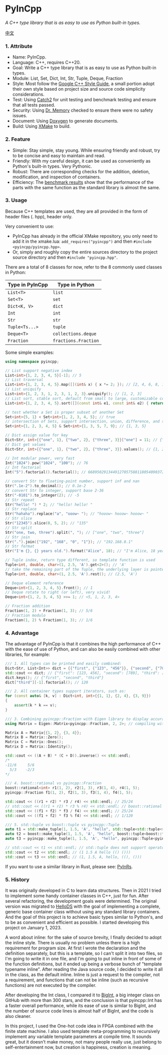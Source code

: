 # PyInCpp

_A C++ type library that is as easy to use as Python built-in types._

[中文](./readme_zh.md)

### 1. Attribute

- Name: PyInCpp.
- Language: C++, requires C++20.
- Goal: Write a C++ type library that is as easy to use as Python built-in types.
- Module: List, Set, Dict, Int, Str, Tuple, Deque, Fraction
- Style: Most follow the [Google C++ Style Guide](https://google.github.io/styleguide/cppguide.html), a small portion adopt their own style based on project size and source code simplicity considerations.
- Test: Using [Catch2](https://github.com/catchorg/Catch2) for unit testing and benchmark testing and ensure that all tests passed.
- Security: Using [Dr. Memory](https://drmemory.org/) checked to ensure there were no safety issues.
- Document: Using [Doxygen](https://www.doxygen.nl/) to generate documents.
- Build: Using [XMake](https://xmake.io/) to build.

### 2. Feature

- Simple: Stay simple, stay young. While ensuring friendly and robust, try to be concise and easy to maintain and read.
- Friendly: With my careful design, it can be used as conveniently as Python's built-in types. Very Pythonic.
- Robust: There are corresponding checks for the addition, deletion, modification, and inspection of containers.
- Efficiency: The [benchmark results](./tests/benchmark.cpp) show that the performance of the parts with the same function as the standard library is almost the same.

### 3. Usage

Because C++ templates are used, they are all provided in the form of header files (. hpp), header only.

Very convenient to use:

- PyInCpp has already in the official XMake repository, you only need to add it in the xmake.lua: `add_requires("pyincpp")` and then `#include <pyincpp/pyincpp.hpp>`.
- Or, simply and roughly copy the entire sources directory to the project source directory and then `#include "pyincpp.hpp"`.

There are a total of 8 classes for now, refer to the 8 commonly used classes in Python:

| Type in PyInCpp | Type in Python       |
| --------------- | -------------------- |
| `List<T>`       | `list`               |
| `Set<T>`        | `set`                |
| `Dict<K, V>`    | `dict`               |
| `Int`           | `int`                |
| `Str`           | `str`                |
| `Tuple<Ts...>`  | `tuple`              |
| `Deque<T>`      | `collections.deque`  |
| `Fraction`      | `fractions.Fraction` |

Some simple examples:

```cpp
using namespace pyincpp;

// List support negative index
List<int>{1, 2, 3, 4, 5}[-1]; // 5
// List traversal
List<int>{1, 2, 3, 4, 5}.map([](int& x) { x *= 2; }); // [2, 4, 6, 8, 10]
// List uniquify
List<int>{1, 2, 3, 1, 2, 3, 1, 2, 3}.uniquify(); // [1, 2, 3]
// List sort, stable sort, default from small to large, customizable comparator
List<int>{1, 2, 3, 4, 5}.sort([](const int& e1, const int& e2) { return e1 > e2; }); // [5, 4, 3, 2, 1]

// test whether a Set is proper subset of another Set
Set<int>{5, 1} < Set<int>{1, 2, 3, 4, 5}; // true
// intersection of Sets, support intersection, union, difference, and symmetric difference
Set<int>{1, 2, 3, 4, 5} & Set<int>{1, 3, 5, 7, 9}; // {1, 3, 5}

// Dict assign value for key
Dict<Str, int>{{"one", 1}, {"two", 2}, {"three", 3}}["one"] = 11; // {"one": 11, "two": 2, "three": 3}
// Dict get values
Dict<Str, int>{{"one", 1}, {"two", 2}, {"three", 3}}.values(); // {1, 2, 3}

// Int modular power, very fast
Int("1024").pow("1024", "100"); // 76
// Int factorial
Int("5").factorial().factorial(); // 668950291344912705758811805409037258675274633313802981029567135...

// convert Str to floating-point number, support inf and nan
Str(".1e-2").to_decimal(); // 0.1e-2
// convert Str to integer, support base 2-36
Str("-0101").to_integer(2); // -5
// Str repeat
Str("hello! ") * 2; // "hello! hello! "
// Str replace
Str("hahaha").replace("a", "ooow~ "); // "hooow~ hooow~ hooow~ "
// Str slice
Str("12345").slice(0, 5, 2); // "135"
// Str split
Str("one, two, three").split(", "); // ["one", "two", "three"]
// Str join
Str(".").join({"192", "168", "0", "1"}); // "192.168.0.1"
// Str format
Str("I'm {}, {} years old.").format("Alice", 18); // "I'm Alice, 18 years old."

// Tuple index, return type different, so template function is used
Tuple<int, double, char>(1, 2.5, 'A').get<2>(); // 'A'
// take the remaining part of the Tuple, the underlying layer is pointer conversion, which is very fast
Tuple<int, double, char>(1, 2.5, 'A').rest(); // (2.5, 'A')

// Deque element reference
Deque<int>{1, 2, 3, 4, 5}.front(); // 1
// Deque rotate to right (or left), very vivid!
Deque<int>{1, 2, 3, 4, 5} >>= 1; // <5, 1, 2, 3, 4>

// Fraction addition
Fraction(1, 2) + Fraction(1, 3); // 5/6
// Fraction modulo
Fraction(1, 2) % Fraction(1, 3); // 1/6
```

### 4. Advantage

The advantage of PyInCpp is that it combines the high performance of C++ with the ease of use of Python, and can also be easily combined with other libraries, for example:

```cpp
/// 1. All types can be printed and easily combined:
Dict<Str, List<Int>> dict = {{"first", {"123", "456"}}, {"second", {"789"}}, {"third", {"12345678987654321", "5"}}};
std::cout << dict; // {"first": [123, 456], "second": [789], "third": [12345678987654321, 5]}
dict.keys(); // {"first", "second", "third"}
dict["third"][-1].factorial(); // 120

/// 2. All container types support iterators, such as:
for (const auto& [k, v] : Dict<int, int>{{1, 1}, {2, 4}, {3, 9}})
{
    assert(k * k == v);
}

/// 3. Combining pyincpp::Fraction with Eigen library to display accurate matrix.
using Matrix = Eigen::Matrix<pyincpp::Fraction, 2, 2>; // compiling with boost::rational will fail

Matrix A = Matrix{{1, 2}, {3, 4}};
Matrix B = Matrix::Zero();
Matrix C = Matrix::Ones();
Matrix D = Matrix::Identity();

std::cout << ((A + B) * (C + D)).inverse() << std::endl;
/*
-11/6     5/6
  5/3    -2/3
*/

/// 4. boost::rational vs pyincpp::Fraction
boost::rational<int> r1(1, 2), r2(1, 3), r3(1, 4), r4(1, 5);
pyincpp::Fraction f1(1, 2), f2(1, 3), f3(1, 4), f4(1, 5);

std::cout << ((r1 + r2) * r3 / r4) << std::endl; // 25/24
// std::cout << ((r1 + r2) * r3 % r4) << std::endl; // boost::rational does not support operator%
std::cout << ((f1 + f2) * f3 / f4) << std::endl; // 25/24
std::cout << ((f1 + f2) * f3 % f4) << std::endl; // 1/120

/// 5. std::tuple vs boost::tuple vs pyincpp::Tuple
auto t1 = std::make_tuple(1, 1.5, 'A', "hello", std::tuple<std::tuple<>, std::tuple<>>({}, {}));
auto t2 = boost::make_tuple(1, 1.5, 'A', "hello", boost::tuple<boost::tuple<>, boost::tuple<>>({}, {}));
auto t3 = pyincpp::make_tuple(1, 1.5, 'A', "hello", pyincpp::Tuple<pyincpp::Tuple<>, pyincpp::Tuple<>>({}, {}));

// std::cout << t1 << std::endl; // std::tuple does not support operator<<
std::cout << t2 << std::endl; // (1 1.5 A hello (() ()))
std::cout << t3 << std::endl; // (1, 1.5, A, hello, ((), ()))
```

If you want to use a similar library in Rust, please see: [PyInRs](https://github.com/chen-qingyu/pyinrs).

### 5. History

It was originally developed in C to learn data structures. Then in 2021 I tried to implement some handy container classes in C++, just for fun. After several refactoring, the development goals were determined. The original version was migrated to [HelloDS](https://github.com/chen-qingyu/hellods) with the goal of implementing a complete, generic base container class without using any standard library containers. And the goal of this project is to achieve basic types similar to Python's, and to be as convenient and efficient as possible. I started developing this project on January 1, 2023.

A word about inline: for the sake of source brevity, I finally decided to adopt the inline style. There is usually no problem unless there is a high requirement for program size. At first I wrote the declaration and the definition separately, but this is a template, so I can't split it into two files, so I'm going to write it in one file, and I'm going to put inline in front of some of the function definitions, but it ended up being a verbose bunch of "template typename inline". After reading the Java source code, I decided to write it all in the class, as the default inline. Inline is just a request to the compiler, not a requirement, and functions that can not be inline (such as recursive functions) are not executed by the compiler.

After developing the Int class, I compared it to [BigInt](https://github.com/faheel/BigInt), a big integer class on GitHub with more than 300 stars, and the conclusion is that pyincpp::Int has a faster overall performance, while its ease of use is similar to BigInt, and the number of source code lines is almost half of BigInt, and the code is also cleaner.

In this project, I used the One-hot code idea in FPGA combined with the finite state machine. I also used template meta-programming to recursively implement any variable template parameters at compile time. It sounds great, but it doesn't make money, not many people really use, just belong to self-entertainment now, but creation is happiness, creation is meaning.
